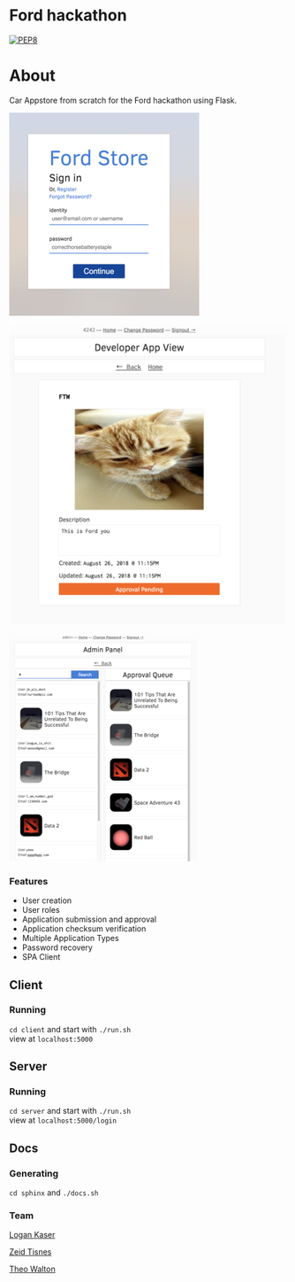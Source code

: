 # Ford hackathon

[![PEP8](https://img.shields.io/badge/code%20style-pep8-orange.svg)](https://www.python.org/dev/peps/pep-0008/)

# About

Car Appstore from scratch for the Ford hackathon using Flask.

![test](resources/login_test.png)

![test](resources/app_overview_test.png)

![test](resources/admin_panel2.png)

### Features
* User creation
* User roles
* Application submission and approval
* Application checksum verification
* Multiple Application Types
* Password recovery
* SPA Client

## Client

### Running
`cd client` and start with `./run.sh`  
view at `localhost:5000`

## Server

### Running

`cd server` and start with `./run.sh`  
view at `localhost:5000/login`

## Docs

### Generating
`cd sphinx` and `./docs.sh`

### Team

[Logan Kaser](https://github.com/logankaser)

[Zeid Tisnes](https://github.com/zedin27)

[Theo Walton](https://github.com/theo-walton)
